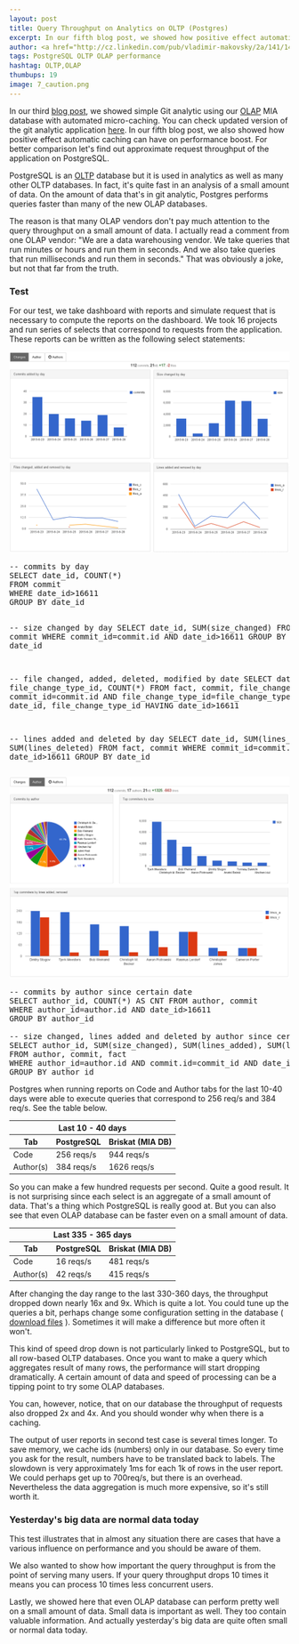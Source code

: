 ```yaml
---
layout: post
title: Query Throughput on Analytics on OLTP (Postgres)
excerpt: In our fifth blog post, we showed how positive effect automatic caching can have on performance boost. For better comparison let's find out approximate request throughput of our application on PostgreSQL.
author: <a href="http://cz.linkedin.com/pub/vladimir-makovsky/2a/141/141">Vladimir Makovsky</a>
tags: PostgreSQL OLTP OLAP performance
hashtag: OLTP,OLAP
thumbups: 19
image: 7_caution.png
---
```

<p>In our third <a href="/blog/Eine-Kleine-Git-Analytik">blog post</a>,
we showed simple Git analytic using our
<a href="http://en.wikipedia.org/wiki/Online_analytical_processing">OLAP</a>
MIA database with automated micro-caching. You can check updated version of
the git analytic application <a href="http://gcharts.briskat.com">here</a>.
In our fifth blog post, we also showed how positive effect automatic
caching can have on performance boost. For better comparison
let's find out approximate request throughput of the application on PostgreSQL.
</p>

<p>PostgreSQL is an <a href="http://en.wikipedia.org/wiki/Online_transaction_processing">OLTP</a>
database but it is used in analytics as well as many other OLTP databases.
In fact, it's quite fast in an analysis of a small amount of data.
On the amount of data that's in git analytic, Postgres performs queries
faster than many of the new OLAP databases.</p>

<p>The reason is that many OLAP vendors don't pay much attention to the query
throughput on a small amount of data. I actually read a comment from one
OLAP vendor: "We are a data warehousing vendor. We take queries that run minutes or hours
and run them in seconds. And we also take queries that
run milliseconds and run them in seconds." That was obviously
a joke, but not that far from the truth.
</p>

<h3>Test</h3>
<p>For our test, we take dashboard with reports and simulate
request that is necessary to compute the reports on the dashboard.
We took 16 projects and run series of selects that correspond to requests
from the application. These reports can be written as the following
select statements:</p>
<a href="http://gcharts.briskat.com">
<img src="/img/posts/7_changes.png" class="img-responsive" alt="code changes"></a>
<pre>-- commits by day
SELECT date_id, COUNT(*)
FROM commit
WHERE date_id>16611
GROUP BY date_id

-- size changed by day
SELECT date_id, SUM(size_changed)
FROM fact, commit
WHERE commit_id=commit.id AND date_id>16611
GROUP BY date_id

-- file changed, added, deleted, modified by date
SELECT date_id, file_change_type_id, COUNT(*)
FROM fact, commit, file_change_type
WHERE commit_id=commit.id AND file_change_type_id=file_change_type.id
GROUP BY date_id, file_change_type_id HAVING date_id>16611

-- lines added and deleted by day
SELECT date_id, SUM(lines_added), SUM(lines_deleted)
FROM fact, commit
WHERE commit_id=commit.id AND date_id>16611
GROUP BY date_id
</pre>

<a href="http://gcharts.briskat.com"><img src="/img/posts/7_authors.png" class="img-responsive" alt="top_achievers"></a>
<pre>-- commits by author since certain date
SELECT author_id, COUNT(*) AS CNT FROM author, commit
WHERE author_id=author.id AND date_id>16611
GROUP BY author_id

-- size changed, lines added and deleted by author since certain date
SELECT author_id, SUM(size_changed), SUM(lines_added), SUM(lines_deleted)
FROM author, commit, fact
WHERE author_id=author.id AND commit.id=commit_id AND date_id>16611
GROUP BY author_id
</pre>

<p>Postgres when running reports on Code and Author tabs for the last 10-40 days
were able to execute queries that correspond to 256 req/s and 384 req/s. See the table below.
</p>

<table class="table">
<thead>
<tr><th colspan="3" class="text-center">Last 10 - 40 days</th></tr>
<tr class="info"><th>Tab</th><th>PostgreSQL</th><th>Briskat (MIA DB)</th>
</tr>
</thead>
<tr><td>Code</td><td>256 reqs/s</td><td>944 reqs/s</td>
</tr>
<tr><td>Author(s)</td><td>384 reqs/s</td><td>1626 reqs/s</td>
</table>

<p>So you can make a few hundred requests per second.
Quite a good result. It is not surprising since
each select is an aggregate of a small amount of data.
That's a thing which PostgreSQL is really good at.
But you can also see that even OLAP database can be
faster even on a small amount of data.
</p>

<table class="table">
<thead>
<tr><th colspan="3" class="text-center">Last 335 - 365 days</th></tr>
<tr class="info"><th>Tab</th><th>PostgreSQL</th><th>Briskat (MIA DB)</th>
</tr>
</thead>
<tr><td>Code</td><td>16 reqs/s</td><td>481 reqs/s</td>
</tr>
<tr><td>Author(s)</td><td>42 reqs/s</td><td>415 reqs/s</td>
</table>

<p>After changing the day range to the last 330-360 days,
the throughput dropped down nearly 16x and 9x. Which is quite a lot.
You could tune up the queries a bit, perhaps
change some configuration setting in the database
( <a href="/files/pg_gitcharts.zip">download files</a> ).
Sometimes it will make a difference but more often it won't.
</p>

<p>This kind of speed drop down is not particularly linked
to PostgreSQL, but to all row-based OLTP databases.
Once you want to make a query which aggregates
result of many rows, the performance will start dropping
dramatically. A certain amount of data and speed of processing
can be a tipping point to try some OLAP databases.
</p>

<p>You can, however, notice, that on our database the throughput
of requests also dropped 2x and 4x. And you should wonder why when there
is a caching.
</p>

<p>The output of user reports in second test case is several times longer.
To save memory, we cache ids (numbers) only in our database.
So every time you ask for the result, numbers have to be translated
back to labels. The slowdown is very approximately 1ms for each 1k
of rows in the user report. We could perhaps get up to 700req/s,
but there is an overhead. Nevertheless the data aggregation is
much more expensive, so it's still worth it.
</p>

<h3>Yesterday's big data are normal data today</h3>
<p>This test illustrates that in almost any situation there are
cases that have a various influence on performance and you
should be aware of them.
</p>
<p>We also wanted to show how important the query throughput is from
the point of serving many users. If your query throughput drops 10
times it means you can process 10 times less concurrent users.
</p>
<p>Lastly, we showed here that even OLAP database can perform pretty well
on a small amount of data. Small data is important as well.
They too contain valuable information. And actually yesterday's
big data are quite often small or normal data today.
</p>
